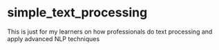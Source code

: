 # simple_text_processing
This is just for my learners on how professionals do text processing and apply advanced NLP techniques
